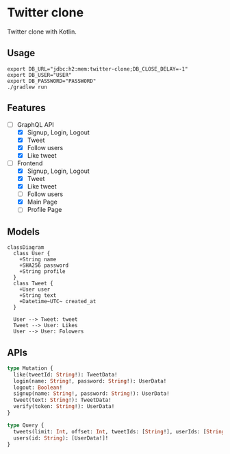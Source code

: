 # Twitter clone

Twitter clone with Kotlin.

## Usage

```shell
export DB_URL="jdbc:h2:mem:twitter-clone;DB_CLOSE_DELAY=-1"
export DB_USER="USER"
export DB_PASSWORD="PASSWORD"
./gradlew run
```

## Features

- [ ] GraphQL API
  * [x] Signup, Login, Logout
  * [x] Tweet
  * [x] Follow users
  * [x] Like tweet

- [ ] Frontend
  * [x] Signup, Login, Logout
  * [x] Tweet
  * [x] Like tweet
  * [ ] Follow users
  * [x] Main Page
  * [ ] Profile Page

## Models

```mermaid
classDiagram
  class User {
    +String name
    +SHA256 password
    +String profile
  }
  class Tweet {
    +User user
    +String text
    +Datetime~UTC~ created_at
  }

  User --> Tweet: tweet
  Tweet --> User: Likes
  User --> User: Folowers
```

## APIs

```graphql
type Mutation {
  like(tweetId: String!): TweetData!
  login(name: String!, password: String!): UserData!
  logout: Boolean!
  signup(name: String!, password: String!): UserData!
  tweet(text: String!): TweetData!
  verify(token: String!): UserData!
}

type Query {
  tweets(limit: Int, offset: Int, tweetIds: [String!], userIds: [String!]): [TweetData!]!
  users(id: String): [UserData!]!
}
```